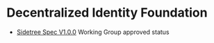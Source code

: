 # Decentralized Identity Foundation

* [Sidetree Spec V1.0.0](https://identity.foundation/sidetree/spec/) Working Group approved status
